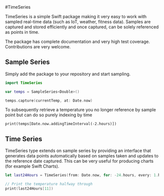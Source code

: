 #TimeSeries

TimeSeries is a simple Swift package making it very easy to work with sampled real-time data (such as IoT, weather, fitness data). Samples are captured and stored efficiently and once captured, can be solely referenced as points in time. 

The package has complete documentation and very high test coverage. Contributions are very welcome. 

## Sample Series

Simply add the package to your repository and start sampling. 

```swift
import TimeSeries

var temps = SampleSeries<Double>()

temps.capture(currentTemp, at: Date.now)
```

To subsequently retrieve a temperature you no longer reference by sample point but can do so purely indexing by time

```
print(temps[Date.now.addingTimeInterval(-2.hours)])
```

## Time Series

TimeSeries type extends on sample series by providing an interface that generates data points automatically based on samples taken and updates to the reference date captured. This can be very useful for producing charts (for example Swift Charts). 

```swift
let last24Hours = TimeSeries(from: Date.now, for: -24.hours, every: 1.hours, using: temps)

// Print the temperature halfway through
print(last24Hours[11])
```
